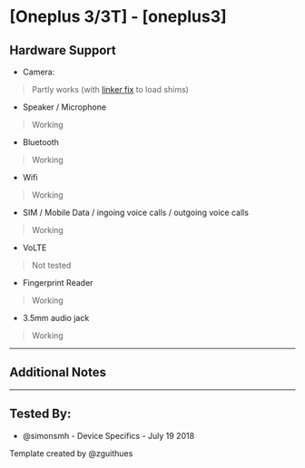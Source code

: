 # [Oneplus 3/3T] - [oneplus3]

## Hardware Support

* Camera:
> Partly works (with [linker fix](https://github.com/OP3Treble/linkerfix) to load shims)

* Speaker / Microphone
> Working

* Bluetooth
> Working

* Wifi
> Working

* SIM / Mobile Data / ingoing voice calls / outgoing voice calls
> Working 

* VoLTE
> Not tested

* Fingerprint Reader
> Working

* 3.5mm audio jack
> Working

***
## Additional Notes

***


## Tested By:
* @simonsmh - Device Specifics - July 19 2018

Template created by @zguithues